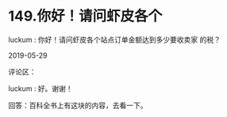 # 149.你好！请问虾皮各个

luckum : 你好！请问虾皮各个站点订单金额达到多少要收卖家 的税？

2019-05-29

评论区：

luckum : 好。谢谢！

回答：百科全书上有这块的内容，去看一下。
